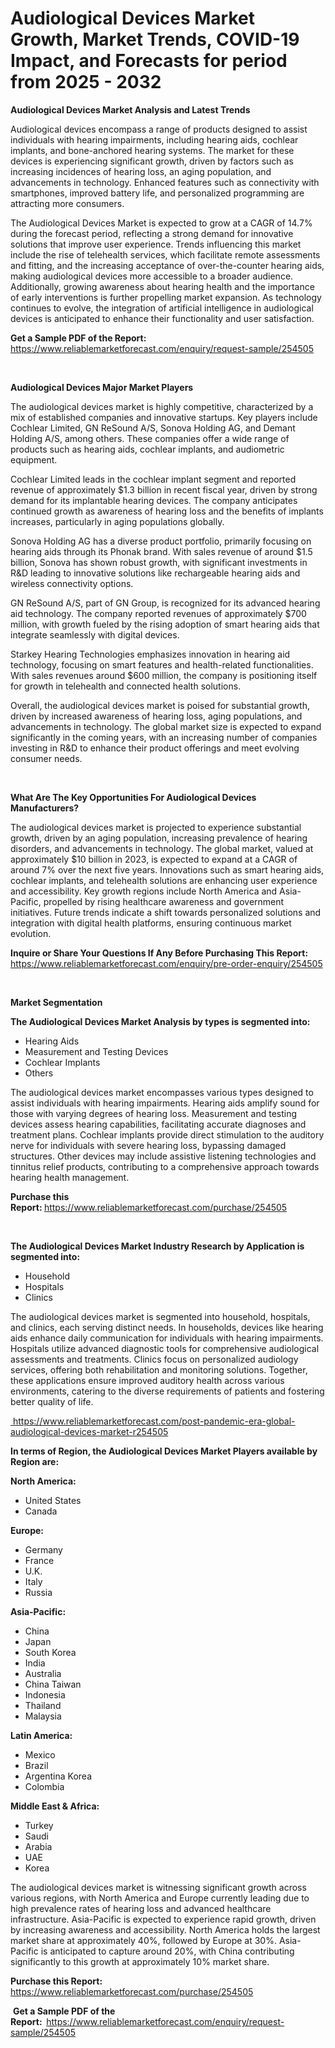 <p><h1>Audiological Devices Market Growth, Market Trends, COVID-19 Impact, and Forecasts for period from 2025 - 2032</h1></p><p><strong>Audiological Devices Market Analysis and Latest Trends</strong></p>
<p><p>Audiological devices encompass a range of products designed to assist individuals with hearing impairments, including hearing aids, cochlear implants, and bone-anchored hearing systems. The market for these devices is experiencing significant growth, driven by factors such as increasing incidences of hearing loss, an aging population, and advancements in technology. Enhanced features such as connectivity with smartphones, improved battery life, and personalized programming are attracting more consumers.</p><p>The Audiological Devices Market is expected to grow at a CAGR of 14.7% during the forecast period, reflecting a strong demand for innovative solutions that improve user experience. Trends influencing this market include the rise of telehealth services, which facilitate remote assessments and fitting, and the increasing acceptance of over-the-counter hearing aids, making audiological devices more accessible to a broader audience. Additionally, growing awareness about hearing health and the importance of early interventions is further propelling market expansion. As technology continues to evolve, the integration of artificial intelligence in audiological devices is anticipated to enhance their functionality and user satisfaction.</p></p>
<p><strong>Get a Sample PDF of the Report:&nbsp;</strong> <a href="https://www.reliablemarketforecast.com/enquiry/request-sample/254505?utm_campaign=2478&utm_medium=2&utm_source=Github&utm_content=ia&utm_term=13042025&utm_id=audiological-devices">https://www.reliablemarketforecast.com/enquiry/request-sample/254505</a></p>
<p>&nbsp;</p>
<p><strong>Audiological Devices Major Market Players</strong></p>
<p><p>The audiological devices market is highly competitive, characterized by a mix of established companies and innovative startups. Key players include Cochlear Limited, GN ReSound A/S, Sonova Holding AG, and Demant Holding A/S, among others. These companies offer a wide range of products such as hearing aids, cochlear implants, and audiometric equipment.</p><p>Cochlear Limited leads in the cochlear implant segment and reported revenue of approximately $1.3 billion in recent fiscal year, driven by strong demand for its implantable hearing devices. The company anticipates continued growth as awareness of hearing loss and the benefits of implants increases, particularly in aging populations globally.</p><p>Sonova Holding AG has a diverse product portfolio, primarily focusing on hearing aids through its Phonak brand. With sales revenue of around $1.5 billion, Sonova has shown robust growth, with significant investments in R&D leading to innovative solutions like rechargeable hearing aids and wireless connectivity options.</p><p>GN ReSound A/S, part of GN Group, is recognized for its advanced hearing aid technology. The company reported revenues of approximately $700 million, with growth fueled by the rising adoption of smart hearing aids that integrate seamlessly with digital devices.</p><p>Starkey Hearing Technologies emphasizes innovation in hearing aid technology, focusing on smart features and health-related functionalities. With sales revenues around $600 million, the company is positioning itself for growth in telehealth and connected health solutions.</p><p>Overall, the audiological devices market is poised for substantial growth, driven by increased awareness of hearing loss, aging populations, and advancements in technology. The global market size is expected to expand significantly in the coming years, with an increasing number of companies investing in R&D to enhance their product offerings and meet evolving consumer needs.</p></p>
<p>&nbsp;</p>
<p><strong>What Are The Key Opportunities For Audiological Devices Manufacturers?</strong></p>
<p><p>The audiological devices market is projected to experience substantial growth, driven by an aging population, increasing prevalence of hearing disorders, and advancements in technology. The global market, valued at approximately $10 billion in 2023, is expected to expand at a CAGR of around 7% over the next five years. Innovations such as smart hearing aids, cochlear implants, and telehealth solutions are enhancing user experience and accessibility. Key growth regions include North America and Asia-Pacific, propelled by rising healthcare awareness and government initiatives. Future trends indicate a shift towards personalized solutions and integration with digital health platforms, ensuring continuous market evolution.</p></p>
<p><strong>Inquire or Share Your Questions If Any Before Purchasing This Report:</strong> <a href="https://www.reliablemarketforecast.com/enquiry/pre-order-enquiry/254505?utm_campaign=2478&utm_medium=2&utm_source=Github&utm_content=ia&utm_term=13042025&utm_id=audiological-devices">https://www.reliablemarketforecast.com/enquiry/pre-order-enquiry/254505</a></p>
<p>&nbsp;</p>
<p><strong>Market Segmentation</strong></p>
<p><strong>The Audiological Devices Market Analysis by types is segmented into:</strong></p>
<p><ul><li>Hearing Aids</li><li>Measurement and Testing Devices</li><li>Cochlear Implants</li><li>Others</li></ul></p>
<p><p>The audiological devices market encompasses various types designed to assist individuals with hearing impairments. Hearing aids amplify sound for those with varying degrees of hearing loss. Measurement and testing devices assess hearing capabilities, facilitating accurate diagnoses and treatment plans. Cochlear implants provide direct stimulation to the auditory nerve for individuals with severe hearing loss, bypassing damaged structures. Other devices may include assistive listening technologies and tinnitus relief products, contributing to a comprehensive approach towards hearing health management.</p></p>
<p><strong>Purchase this Report:&nbsp;</strong><a href="https://www.reliablemarketforecast.com/purchase/254505?utm_campaign=2478&utm_medium=2&utm_source=Github&utm_content=ia&utm_term=13042025&utm_id=audiological-devices">https://www.reliablemarketforecast.com/purchase/254505</a></p>
<p>&nbsp;</p>
<p><strong>The Audiological Devices Market Industry Research by Application is segmented into:</strong></p>
<p><ul><li>Household</li><li>Hospitals</li><li>Clinics</li></ul></p>
<p><p>The audiological devices market is segmented into household, hospitals, and clinics, each serving distinct needs. In households, devices like hearing aids enhance daily communication for individuals with hearing impairments. Hospitals utilize advanced diagnostic tools for comprehensive audiological assessments and treatments. Clinics focus on personalized audiology services, offering both rehabilitation and monitoring solutions. Together, these applications ensure improved auditory health across various environments, catering to the diverse requirements of patients and fostering better quality of life.</p></p>
<p><a href="https://www.reliablemarketforecast.com/post-pandemic-era-global-audiological-devices-market-r254505?utm_campaign=2478&utm_medium=2&utm_source=Github&utm_content=ia&utm_term=13042025&utm_id=audiological-devices">&nbsp;https://www.reliablemarketforecast.com/post-pandemic-era-global-audiological-devices-market-r254505</a></p>
<p><strong>In terms of Region, the Audiological Devices Market Players available by Region are:</strong></p>
<p>
    <p> <strong> North America: </strong>
        <ul>
            <li>United States</li>
            <li>Canada</li>
        </ul>
        </p> 
    <p> <strong> Europe: </strong>
        <ul>
            <li>Germany</li>
            <li>France</li>
            <li>U.K.</li>
            <li>Italy</li>
            <li>Russia</li>
        </ul>
        </p> 
    <p> <strong> Asia-Pacific: </strong>
        <ul>
            <li>China</li>
            <li>Japan</li>
            <li>South Korea</li>
            <li>India</li>
            <li>Australia</li>
            <li>China Taiwan</li>
            <li>Indonesia</li>
            <li>Thailand</li>
            <li>Malaysia</li>
        </ul>
        </p> 
    <p> <strong> Latin America: </strong>
        <ul>
            <li>Mexico</li>
            <li>Brazil</li>
            <li>Argentina Korea</li>
            <li>Colombia</li>
        </ul>
        </p> 
    <p> <strong> Middle East & Africa: </strong>
        <ul>
            <li>Turkey</li>
            <li>Saudi</li>
            <li>Arabia</li>
            <li>UAE</li>
            <li>Korea</li>
        </ul>
    </p>
    </p>
<p><p>The audiological devices market is witnessing significant growth across various regions, with North America and Europe currently leading due to high prevalence rates of hearing loss and advanced healthcare infrastructure. Asia-Pacific is expected to experience rapid growth, driven by increasing awareness and accessibility. North America holds the largest market share at approximately 40%, followed by Europe at 30%. Asia-Pacific is anticipated to capture around 20%, with China contributing significantly to this growth at approximately 10% market share.</p></p>
<p><strong>Purchase this Report: </strong><a href="https://www.reliablemarketforecast.com/purchase/254505?utm_campaign=2478&utm_medium=2&utm_source=Github&utm_content=ia&utm_term=13042025&utm_id=audiological-devices">https://www.reliablemarketforecast.com/purchase/254505</a></p>
<p>&nbsp;<strong>Get a Sample PDF of the Report:&nbsp;&nbsp;</strong><a href="https://www.reliablemarketforecast.com/enquiry/request-sample/254505?utm_campaign=2478&utm_medium=2&utm_source=Github&utm_content=ia&utm_term=13042025&utm_id=audiological-devices">https://www.reliablemarketforecast.com/enquiry/request-sample/254505</a></p>
<p><strong></strong></p>
<p><p></p><p></p><p></p></p>